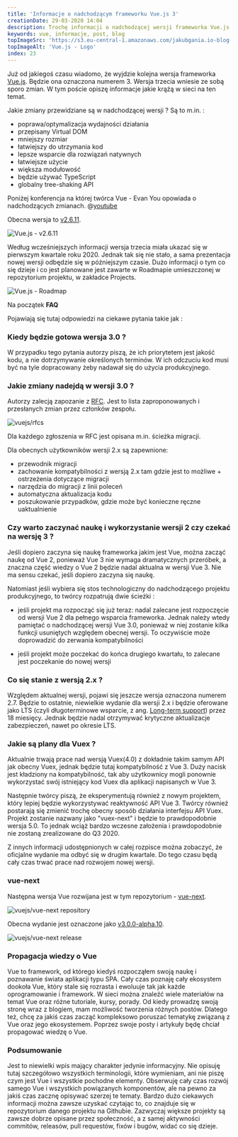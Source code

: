 ```yaml
---
title: 'Informacje o nadchodzącym frameworku Vue.js 3'
creationDate: 29-03-2020 14:04
description: Trochę informacji o nadchodzącej wersji frameworka Vue.js 3. Opisuję informacje dostępne w repozytorium projektu.
keywords: vue, informacje, post, blog
topImageSrc: 'https://s3.eu-central-1.amazonaws.com/jakubgania.io-blog-data/29-03-2020-informacje-o-nadchodzacym-frameworku-vuejs-3/top-image.PNG'
topImageAlt: 'Vue.js - Logo'
index: 23
---
```


Już od jakiegoś czasu wiadomo, że wyjdzie kolejna wersja frameworka [Vue.js](https://vuejs.org/).
Będzie ona oznaczona numerem 3. Wersja trzecia wniesie ze sobą sporo zmian. W tym poście opiszę
informacje jakie krążą w sieci na ten temat.

Jakie zmiany przewidziane są w nadchodzącej wersji ? Są to m.in. :

- poprawa/optymalizacja wydajności działania
- przepisany Virtual DOM
- mniejszy rozmiar
- łatwiejszy do utrzymania kod
- lepsze wsparcie dla rozwiązań natywnych
- łatwiejsze użycie
- większa modułowość
- będzie używać TypeScript
- globalny tree-shaking API

Poniżej konferencja na której twórca Vue - Evan You opowiada o nadchodzących zmianach.
@[youtube](https://www.youtube.com/watch?v=WLpLYhnGqPA&t=547s)

Obecna wersja to [v2.6.11](https://github.com/vuejs/vue/releases/tag/v2.6.11).

![Vue.js - v2.6.11](https://s3.eu-central-1.amazonaws.com/jakubgania.io-blog-data/29-03-2020-informacje-o-nadchodzacym-frameworku-vuejs-3/current-release.PNG)

Według wcześniejszych informacji wersja trzecia miała ukazać się w pierwszym kwartale roku 2020. Jednak
tak się nie stało, a sama prezentacja nowej wersji odbędzie się w późniejszym czasie. Dużo informacji
o tym co się dzieje i co jest planowane jest zawarte w Roadmapie umieszczonej w repozytorium projektu,
w zakładce Projects.

![Vue.js - Roadmap](https://s3.eu-central-1.amazonaws.com/jakubgania.io-blog-data/29-03-2020-informacje-o-nadchodzacym-frameworku-vuejs-3/roadmap.PNG)

Na początek **FAQ**

Pojawiają się tutaj odpowiedzi na ciekawe pytania takie jak :

### Kiedy będzie gotowa wersja 3.0 ?

W przypadku tego pytania autorzy piszą, że ich priorytetem jest jakość kodu, a nie dotrzymywanie określonych
terminów. W ich odczuciu kod musi być na tyle dopracowany żeby nadawał się do użycia produkcyjnego.

### Jakie zmiany nadejdą w wersji 3.0 ?

Autorzy zalecją zapozanie z [RFC](https://github.com/vuejs/rfcs/pulls). Jest to lista zaproponowanych
i przesłanych zmian przez członków zespołu.

![vuejs/rfcs](https://s3.eu-central-1.amazonaws.com/jakubgania.io-blog-data/29-03-2020-informacje-o-nadchodzacym-frameworku-vuejs-3/rfcs.PNG)

Dla każdego zgłoszenia w RFC jest opisana m.in. ścieżka migracji.

Dla obecnych użytkowników wersji 2.x są zapewnione:

- przewodnik migracji
- zachowanie kompatybilności z wersją 2.x tam gdzie jest to możliwe + ostrzeżenia dotyczące migracji
- narzędzia do migracji z linii poleceń
- automatyczna aktualizacja kodu
- poszukowanie przypadków, gdzie może być konieczne ręczne uaktualnienie

### Czy warto zaczynać naukę i wykorzystanie wersji 2 czy czekać na wersję 3 ?

Jeśli dopiero zaczyna się naukę frameworka jakim jest Vue, można zacząć naukę od Vue 2, ponieważ Vue 3
nie wymaga dramatycznych przeróbek, a znaczna część wiedzy o Vue 2 będzie nadal aktualna w wersji Vue 3.
Nie ma sensu czekać, jeśli dopiero zaczyna się naukę.

Natomiast jeśli wybiera się stos technologiczny do nadchodzącego projektu produkcyjnego, to twórcy
rozpatrują dwie ścieżki :

- jeśli projekt ma rozpocząć się już teraz: nadal zalecane jest rozpoczęcie od wersji Vue 2 dla
pełnego wsparcia frameworka. Jednak należy wtedy pamiętać o nadchodzącej wersji Vue 3.0, ponieważ
w niej zostanie kilka funkcji usuniętych względem obecnej wersji. To oczywiście może doprowadzić
do zerwania kompatybilności

- jeśli projekt może poczekać do końca drugiego kwartału, to zalecane jest poczekanie do nowej wersji

### Co się stanie z wersją 2.x ?

Względem aktualnej wersji, pojawi się jeszcze wersja oznaczona numerem 2.7. Będzie to ostatnie,
niewielkie wydanie dla wersji 2.x i będzie oferowane jako LTS (czyli długoterminowe wsparcie, z ang. [Long-term support](https://en.wikipedia.org/wiki/Long-term_support))
przez 18 miesięcy. Jednak będzie nadal otrzymywać krytyczne aktualizacje zabezpieczeń, nawet po
okresie LTS.

### Jakie są plany dla Vuex ?

Aktualnie trwają prace nad wersją Vuex(4.0) z dokładnie takim samym API jak obecny Vuex, jednak będzie
tutaj kompatybilność z Vue 3. Duży nacisk jest kładziony na kompatybilność, tak aby użytkownicy
mogli ponownie wykorzystać swój istniejący kod Vuex dla aplikacji napisanych w Vue 3.

Następnie twórcy piszą, że eksperymentują również z nowym projektem, który lepiej będzie wykorzystywać
reaktywność API Vue 3. Twórcy również postarają się zmienić trochę obecny sposób działania interfejsu API
Vuex. Projekt zostanie nazwany jako "vuex-next" i będzie to prawdopodobnie wersja 5.0. To jednak wciąż
bardzo wczesne założenia i prawdopodobnie nie zostaną zrealizowane do Q3 2020.

Z innych informacji udostępnionych w całej rozpisce można zobaczyć, że oficjalne wydanie ma odbyć się
w drugim kwartale. Do tego czasu będą cały czas trwać prace nad rozwojem nowej wersji.

### vue-next

Następna wersja Vue rozwijana jest w tym repozytorium - [vue-next](https://github.com/vuejs/vue-next).

![vuejs/vue-next repository](https://s3.eu-central-1.amazonaws.com/jakubgania.io-blog-data/29-03-2020-informacje-o-nadchodzacym-frameworku-vuejs-3/vue-next-repo.PNG)

Obecna wydanie jest oznaczone jako [v3.0.0-alpha.10](https://github.com/vuejs/vue-next/releases/tag/v3.0.0-alpha.10).

![vuejs/vue-next release](https://s3.eu-central-1.amazonaws.com/jakubgania.io-blog-data/29-03-2020-informacje-o-nadchodzacym-frameworku-vuejs-3/vue-next.PNG)

### Propagacja wiedzy o Vue

Vue to framework, od którego kiedyś rozpocząłem swoją naukę i poznawanie świata aplikacji typu SPA.
Cały czas poznaję cały ekosystem dookoła Vue, który stale się rozrasta i ewoluuje tak jak każde
oprogramowanie i framework. W sieci można znaleźć wiele materiałów na temat Vue oraz różne
tutoriale, kursy, porady. Od kiedy prowadzę swoją stronę wraz z blogiem, mam możliwość
tworzenia różnych postów. Dlatego też, chcę za jakiś czas zacząć kompleksowo poruszać tematykę
związaną z Vue oraz jego ekosystemem. Poprzez swoje posty i artykuły będę chciał propagować wiedzę
o Vue.

### Podsumowanie

Jest to niewielki wpis mający charakter jedynie informacyjny. Nie opisuję tutaj szczegółowo wszystkich
terminologii, które wymieniam, ani nie piszę czym jest Vue i wszystkie pochodne elementy. Obserwuję
cały czas rozwój samego Vue i wszystkich powiązanych komponentów, ale na pewno za jakiś czas zacznę
opisywać szerzej te tematy. Bardzo dużo ciekawych informacji można zawsze uzyskać czytając to, co
znajduje się w repozytorium danego projektu na Githubie. Zazwyczaj większe projekty są zawsze dobrze
opisane przez społeczność, a z samej aktywności commitów, releasów, pull requestów, fixów i bugów,
widać co się dzieje.
